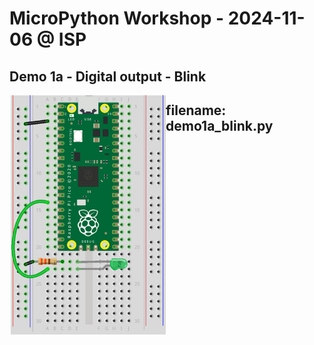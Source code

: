 # MicroPython Workshop - 2024-11-06 @ ISP


## Demo 1a - Digital output - Blink

<img src="./img/demo1a_blink.png" alt="demo1a" width="250" align="left"/>


## filename: demo1a_blink.py
```python:code/demo1a_blink.py [1-25]
```

